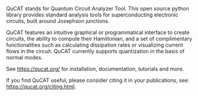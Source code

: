 QuCAT stands for Quantum Circuit Analyzer Tool. This open source python library provides standard analysis tools for superconducting electronic circuits, built around Josephson junctions. 

QuCAT features an intuitive graphical or programmatical interface to create circuits, the ability to compute their Hamiltonian, and a set of complimentary functionalities such as calculating dissipation rates or visualizing current flows in the circuit. QuCAT currently supports quantization in the basis of normal modes.

See https://qucat.org/ for installation, documentation, tutorials and more.

If you find QuCAT useful, please consider citing it in your publications, see: https://qucat.org/citing.html.
